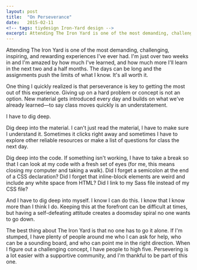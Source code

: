 ```yaml
---
layout: post
title:  "On Perseverance"
date:   2015-02-11
<!-- tags: tiydesign Iron-Yard design -->
excerpt: Attending The Iron Yard is one of the most demanding, challenging, inspiring, and rewarding experiences I've ever had. I'm just over two weeks in and I'm amazed by how much I've learned, and how much more I'll learn in the next two and a half months.
---
```


Attending The Iron Yard is one of the most demanding, challenging, inspiring, and rewarding experiences I've ever had. I'm just over two weeks in and I'm amazed by how much I've learned, and how much more I'll learn in the next two and a half months. The days can be long and the assignments push the limits of what I know. It's all worth it. 

One thing I quickly realized is that perseverance is key to getting the most out of this experience. Giving up on a hard problem or concept is not an option. New material gets introduced every day and builds on what we've already learned&mdash;to say class moves quickly is an understatement. 

I have to dig deep. 

Dig deep into the material. I can't just read the material, I have to make sure I understand it. Sometimes it clicks right away and sometimes I have to explore other reliable resources or make a list of questions for class the next day. 

Dig deep into the code. If something isn't working, I have to take a break so that I can look at my code with a fresh set of eyes (for me, this means closing my computer and taking a walk). Did I forget a semicolon at the end of a CSS declaration? Did I forget that inline-block elements are weird and include any white space from HTML? Did I link to my Sass file instead of my CSS file?

And I have to dig deep into myself. I know I can do this. I know that I know more than I think I do. Keeping this at the forefront can be difficult at times, but having a self-defeating attitude creates a doomsday spiral no one wants to go down.

The best thing about The Iron Yard is that no one has to go it alone. If I'm stumped, I have plenty of people around me who I can ask for help, who can be a sounding board, and who can point me in the right direction. When I figure out a challenging concept, I have people to high five. Persevering is a lot easier with a supportive community, and I'm thankful to be part of this one. 
